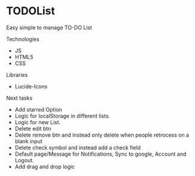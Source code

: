 # TODOList
Easy simple to manage TO-DO List

Technologies
- JS
- HTML5
- CSS

Libraries
- Lucide-Icons


Next tasks
-  Add starred Option
-  Logic for localStorage in different lists.
-  Logic for new List.
-  Delete edit btn
-  Delete remove btn and instead only delete when people retrocess on a blank input
-  Delete check symbol and instead add a check field
-  Default page/Message for Notifications, Sync to google, Account and Logout.
-  Add drag and drop logic


